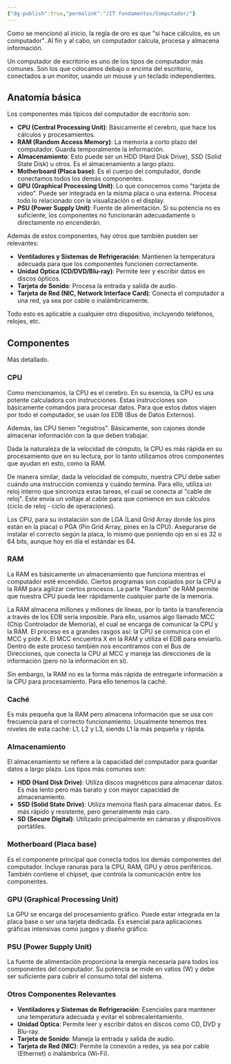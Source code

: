 ```yaml
---
{"dg-publish":true,"permalink":"/IT fundamentos/Computador/"}
---
```


Como se mencionó al inicio, la regla de oro es que "si hace cálculos, es un computador". Al fin y al cabo, un computador calcula, procesa y almacena información.

Un computador de escritorio es uno de los tipos de computador más comunes. Son los que colocamos debajo o encima del escritorio, conectados a un monitor, usando un mouse y un teclado independientes.

## Anatomía básica

Los componentes más típicos del computador de escritorio son:

- **CPU (Central Processing Unit)**: Básicamente el cerebro, que hace los cálculos y procesamientos.
- **RAM (Random Access Memory)**: La memoria a corto plazo del computador. Guarda temporalmente la información.
- **Almacenamiento**: Esto puede ser un HDD (Hard Disk Drive), SSD (Solid State Disk) u otros. Es el almacenamiento a largo plazo.
- **Motherboard (Placa base)**: Es el cuerpo del computador, donde conectamos todos los demás componentes.
- **GPU (Graphical Processing Unit)**: Lo que conocemos como "tarjeta de video". Puede ser integrada en la misma placa o una externa. Procesa todo lo relacionado con la visualización o el display.
- **PSU (Power Supply Unit)**: Fuente de alimentación. Si su potencia no es suficiente, los componentes no funcionarán adecuadamente o directamente no encenderán.

Además de estos componentes, hay otros que también pueden ser relevantes:

- **Ventiladores y Sistemas de Refrigeración**: Mantienen la temperatura adecuada para que los componentes funcionen correctamente.
- **Unidad Óptica (CD/DVD/Blu-ray)**: Permite leer y escribir datos en discos ópticos.
- **Tarjeta de Sonido**: Procesa la entrada y salida de audio.
- **Tarjeta de Red (NIC, Network Interface Card)**: Conecta el computador a una red, ya sea por cable o inalámbricamente.

Todo esto es aplicable a cualquier otro dispositivo, incluyendo teléfonos, relojes, etc.

## Componentes

Más detallado.

### CPU

Como mencionamos, la CPU es el cerebro. En su esencia, la CPU es una potente calculadora con instrucciones. Estas instrucciones son básicamente comandos para procesar datos. Para que estos datos viajen por todo el computador, se usan los EDB (Bus de Datos Externos).

Además, las CPU tienen "registros". Básicamente, son cajones donde almacenar información con la que deben trabajar.

Dada la naturaleza de la velocidad de cómputo, la CPU es más rápida en su procesamiento que en su lectura, por lo tanto utilizamos otros componentes que ayudan en esto, como la RAM.

De manera similar, dada la velocidad de cómputo, nuestra CPU debe saber cuándo una instrucción comienza y cuándo termina. Para ello, utiliza un reloj interno que sincroniza estas tareas, el cual se conecta al "cable de reloj". Este envía un voltaje al cable para que comience en sus cálculos (ciclo de reloj - ciclo de operaciones).

Los CPU, para su instalación son de LGA (Land Grid Array donde los pins están en la placa) o PGA (Pin Grid Array, pines en la CPU). Asegurarse de instalar el correcto según la placa, lo mismo que poniendo ojo en si es 32 o 64 bits, aunque hoy en día el estándar es 64.

### RAM

La RAM es básicamente un almacenamiento que funciona mientras el computador esté encendido. Ciertos programas son copiados por la CPU a la RAM para agilizar ciertos procesos. La parte "Random" de RAM permite que nuestra CPU pueda leer rápidamente cualquier parte de la memoria.

La RAM almacena millones y millones de líneas, por lo tanto la transferencia a través de los EDB sería imposible. Para ello, usamos algo llamado MCC (Chip Controlador de Memoria), el cual se encarga de comunicar la CPU y la RAM. El proceso es a grandes rasgos así: la CPU se comunica con el MCC y pide X. El MCC encuentra X en la RAM y utiliza el EDB para enviarlo. Dentro de este proceso también nos encontramos con el Bus de Direcciones, que conecta la CPU al MCC y maneja las direcciones de la información (pero no la información en sí).

Sin embargo, la RAM no es la forma más rápida de entregarle información a la CPU para procesamiento. Para ello tenemos la caché.

### Caché

Es más pequeña que la RAM pero almacena información que se usa con frecuencia para el correcto funcionamiento. Usualmente tenemos tres niveles de esta caché: L1, L2 y L3, siendo L1 la más pequeña y rápida.

### Almacenamiento

El almacenamiento se refiere a la capacidad del computador para guardar datos a largo plazo. Los tipos más comunes son:

- **HDD (Hard Disk Drive)**: Utiliza discos magnéticos para almacenar datos. Es más lento pero más barato y con mayor capacidad de almacenamiento.
- **SSD (Solid State Drive)**: Utiliza memoria flash para almacenar datos. Es más rápido y resistente, pero generalmente más caro.
- **SD (Secure Digital)**: Utilizado principalmente en cámaras y dispositivos portátiles.

### Motherboard (Placa base)

Es el componente principal que conecta todos los demás componentes del computador. Incluye ranuras para la CPU, RAM, GPU y otros periféricos. También contiene el chipset, que controla la comunicación entre los componentes.

### GPU (Graphical Processing Unit)

La GPU se encarga del procesamiento gráfico. Puede estar integrada en la placa base o ser una tarjeta dedicada. Es esencial para aplicaciones gráficas intensivas como juegos y diseño gráfico.

### PSU (Power Supply Unit)

La fuente de alimentación proporciona la energía necesaria para todos los componentes del computador. Su potencia se mide en vatios (W) y debe ser suficiente para cubrir el consumo total del sistema.

### Otros Componentes Relevantes

- **Ventiladores y Sistemas de Refrigeración**: Esenciales para mantener una temperatura adecuada y evitar el sobrecalentamiento.
- **Unidad Óptica**: Permite leer y escribir datos en discos como CD, DVD y Blu-ray.
- **Tarjeta de Sonido**: Maneja la entrada y salida de audio.
- **Tarjeta de Red (NIC)**: Permite la conexión a redes, ya sea por cable (Ethernet) o inalámbrica (Wi-Fi).